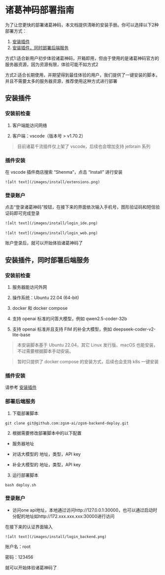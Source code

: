 # 诸葛神码部署指南

为了让您更快的部署诸葛神码，本文档提供清晰的安装手册。你可以选择以下2种部署方式：

1. [安装插件](#安装插件)
2. [安装插件，同时部署后端服务](#安装插件同时部署后端服务)

方式1:适合新用户初步体验诸葛神码，开箱即用，但由于使用的是诸葛神码官方的服务器资源，因为资源有限，体验可能不如方式2

方式2:适合长期使用，并期望得到最佳体验的用户，我们提供了一键安装的脚本，并且不需要太多的服务器资源，推荐使用这种方式进行部署

## 安装插件

### 安装前检查

1. 客户端能访问网络

2. 客户端：vscode（版本号 > v1.70.2）

> 目前诸葛千流插件仅上架了 vscode，后续也会增加支持 jetbrain 系列

### 插件安装

在 vscode 插件商店搜索 “Shenma”，点击 “Install” 进行安装

    ![alt text](/images/install/extensions.png)

### 登录账户

点击“登录诸葛神码”按钮，在接下来的界面依次输入手机号，图形验证码和短信验证码即可完成登录

    ![alt text](/images/install/login_ide.png)

    ![alt text](/images/install/login_web.png)

账户登录后，就可以开始体验诸葛神码了

## 安装插件，同时部署后端服务

### 安装前检查

1. 服务器能访问外网

2. 操作系统：Ubuntu 22.04 (64-bit)

3. docker 和 docker compose

4. 支持 openai 标准的问答大模型，例如 qwen2.5-coder-32b

5. 支持 openai 标准并且支持 FIM 的补全大模型，例如 deepseek-coder-v2-lite-base

> 本安装脚本基于 Ubuntu 22.04，其它 Linux 发行版、macOS 也能安装，不过需要根据脚本手动安装。

> 暂时只提供了 docker compose 的安装方式，后续也会支持 k8s 一键安装

### 插件安装

请参考 [安装插件](#安装插件)

### 部署后端服务

1. 下载部署脚本

```
git clone git@github.com:zgsm-ai/zgsm-backend-deploy.git
```

2. 根据需要修改部署脚本中的以下配置

- 服务器地址

- 对话大模型的 地址，类型，API key

- 补全大模型的 地址，类型，API key

3. 运行部署脚本

```
bash deploy.sh
```

### 登录账户

- 访问one api地址，本地通过访问http://127.0.0.1:30000，也可以通过启动时分配的地址如http://172.xxx.xxx.xxx:30000进行访问

在接下来的认证界面输入

    ![alt text](/images/install/login_backend.png)

账户名：root

密码：123456

就可以开始体验诸葛神码了
